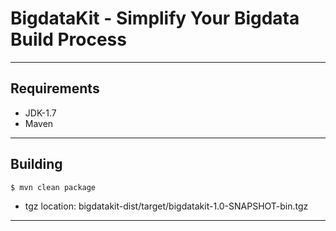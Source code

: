 # BigdataKit - Simplify Your Bigdata Build Process

---

## Requirements

* JDK-1.7
* Maven

---

## Building

```
$ mvn clean package
```

* tgz location: bigdatakit-dist/target/bigdatakit-1.0-SNAPSHOT-bin.tgz

---